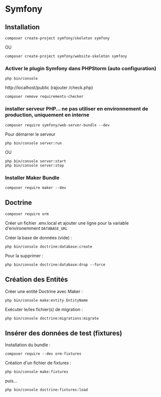 # Symfony

## Installation

```shell
composer create-project symfony/skeleton symfony
```

OU

```shell
composer create-project symfony/website-skeleton symfony
```

### Activer le plugin Symfony dans PHPStorm (auto configuration)

``` shell
php bin/console 
```

http://localhost/public (rajouter /check.php)

```shell 
composer remove requirements-checker 
```

### installer serveur PHP… ne pas utiliser en environnement de production, uniquement en interne

```shell
composer require symfony/web-server-bundle --dev
```

Pour démarrer le serveur

```shell
php bin/console server:run
```

OU

```shell
php bin/console server:start
php bin/console server:stop
```

### Installer Maker Bundle

```shell
composer require maker --dev
```
##

## Doctrine

```shell
composer require orm
```

Créer un fichier .env.local et ajouter une ligne pour la variable d'environemment `DATABASE_URL`

Créer la base de données (vide) :

```shell
php bin/console doctrine:database:create
```

Pour la supprimer :

```shell
php bin/console doctrine:database:drop --force
```

## Création des Entités


Créer une entité Doctrine avec Maker :

```shell
php bin/console make:entity EntityName
```

Exécuter le/les fichier(s) de migration :

```shell
php bin/console doctrine:migrations:migrate
```

## Insérer des données de test (fixtures)


Installation du bundle :
```shell
composer require --dev orm-fixtures
```

Création d'un fichier de fixtures :
```shell
php bin/console make:fixtures
```

puis...
```shell
php bin/console doctrine:fixtures:load
```